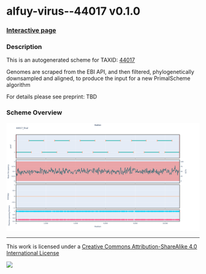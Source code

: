 # alfuy-virus--44017 v0.1.0

### [Interactive page](https://chrisgkent.github.io/schemes/alfuy-virus--44017-1000-v0.1.0)

### Description

This is an autogenerated scheme for TAXID: [44017](https://www.ncbi.nlm.nih.gov/Taxonomy/Browser/wwwtax.cgi?mode=Info&id=44017&lvl=3&lin=f&keep=1&srchmode=1&unlock)

Genomes are scraped from the EBI API, and then filtered, phylogenetically downsampled and aligned, to produce the input for a new PrimalScheme algorithm

For details please see preprint: TBD

### Scheme Overview

![Alt text](work/44017_final.png '44017_final.png')

------------------------------------------------------------------------

This work is licensed under a [Creative Commons Attribution-ShareAlike 4.0 International License](http://creativecommons.org/licenses/by-sa/4.0/) 

![](https://i.creativecommons.org/l/by-sa/4.0/88x31.png)